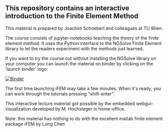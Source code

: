 This repository contains an interactive introduction to the Finite Element Method
---

This material is prepared by Joachim Schoeberl and colleagues at TU Wien.

The course consists of jupyter-notebooks teaching the theory of the
finite element method. It uses the Python interface to the NGSolve Finite Element
library to let the readers experiment with the methods just learned.

If you want to try the course out without installing the NGSolve library on your computer you
can launch the material on binder by clicking on the 'launch binder' logo:

[![Binder](https://mybinder.org/badge_logo.svg)](https://mybinder.org/v2/gh/JSchoeberl/iFEM/master?filepath=iFEM.ipynb)

The first time launching iFEM may take a few minutes. When it's ready,
you can work through the tutorials pressing "shift-enter". 

This interactive lecture material got possible by the embedded
webgui-visualization developed by M. Hochsteger in home-office.

Note: this material has nothing to do with the excellent matlab finite element package iFEM by Long Chen
